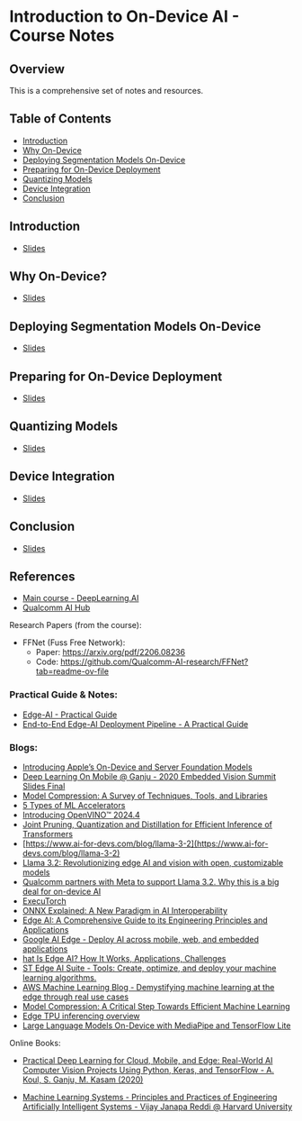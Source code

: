 # **Introduction to On-Device AI - Course Notes**

## Overview

This is a comprehensive set of notes and resources.

## Table of Contents

- [Introduction](#introduction)    
- [Why On-Device](#why-on-device)
- [Deploying Segmentation Models On-Device](#deploying-segmentation-models-on-device)
- [Preparing for On-Device Deployment](#preparing-for-on-device-deployment)
- [Quantizing Models](#quantizing-models)
- [Device Integration](#device-integration)
- [Conclusion](#conclusion)

## Introduction
- [Slides](./lab/chapters/slides/00_Intro/)

## Why On-Device?
- [Slides](./lab/chapters/slides/01_Why_on_device/)         

## Deploying Segmentation Models On-Device
- [Slides](./lab/chapters/slides/02_Deploying_Segmentation_Models_On_Device/)

## Preparing for On-Device Deployment
- [Slides](./lab/chapters/slides/03_Preparing_for_on_device_deployment/)

## Quantizing Models
- [Slides](./lab/chapters/slides/04_Quantizing_Models/)

## Device Integration
- [Slides](./lab/chapters/slides/05_Device_Integration/)

## Conclusion
- [Slides](./lab/chapters/slides/06_Conclusion/)


## References

- [Main course - DeepLearning.AI](https://www.deeplearning.ai/short-courses/introduction-to-on-device-ai/)
- [Qualcomm AI Hub](https://aihub.qualcomm.com/get-started)

Research Papers (from the course):
- FFNet (Fuss Free Network):
    - Paper: https://arxiv.org/pdf/2206.08236
    - Code: https://github.com/Qualcomm-AI-research/FFNet?tab=readme-ov-file

### Practical Guide & Notes:

- [Edge-AI - Practical Guide](https://github.com/afondiel/computer-science-notebook/tree/master/core/systems/edge-computing/edge-ai)
- [End-to-End Edge-AI Deployment Pipeline - A Practical Guide](https://github.com/afondiel/computer-science-notebook/blob/master/core/systems/edge-computing/edge-ai/concepts/end-to-end-edge-ai-deployment-pipeline.md)

### Blogs: 
- [Introducing Apple’s On-Device and Server Foundation Models](https://machinelearning.apple.com/research/introducing-apple-foundation-models)
- [Deep Learning On Mobile @ Ganju - 2020 Embedded Vision Summit Slides Final](https://github.com/afondiel/computer-science-notebook/blob/master/core/systems/edge-computing/docs/Deep_Learning_On_Mobile_Ganju_2020_Embedded_Vision_Summit_Slides_Final.pdf)
- [Model Compression: A Survey of Techniques, Tools, and Libraries‍](https://unify.ai/blog/model-compression)
- [5 Types of ML Accelerators](https://towardsai.net/p/l/5-types-of-ml-accelerators)
- [Introducing OpenVINO™ 2024.4](https://medium.com/openvino-toolkit/introducing-openvino-2024-4-28578870b264)
- [Joint Pruning, Quantization and Distillation for Efficient Inference of Transformers](https://blog.openvino.ai/blog-posts/joint-pruning-quantization-and-distillation-for-efficient-inference-of-transformers)
- [https://www.ai-for-devs.com/blog/llama-3-2](https://www.ai-for-devs.com/blog/llama-3-2)
- [Llama 3.2: Revolutionizing edge AI and vision with open, customizable models](https://ai.meta.com/blog/llama-3-2-connect-2024-vision-edge-mobile-devices/)
- [Qualcomm partners with Meta to support Llama 3.2. Why this is a big deal for on-device AI](https://www.qualcomm.com/news/onq/2024/09/qualcomm-partners-with-meta-to-support-llama-3-point-2-big-deal-for-on-device-ai)
- [ExecuTorch](https://pytorch.org/executorch-overview)
- [ONNX Explained: A New Paradigm in AI Interoperability](https://viso.ai/computer-vision/onnx-explained/)
- [Edge AI: A Comprehensive Guide to its Engineering Principles and Applications](https://www.wevolver.com/article/what-is-edge-ai)
- [Google AI Edge - Deploy AI across mobile, web, and embedded applications](https://ai.google.dev/edge)
- [hat Is Edge AI? How It Works, Applications, Challenges](https://www.datacamp.com/blog/edge-ai)
- [ST Edge AI Suite - Tools: Create, optimize, and deploy your machine learning algorithms.](https://www.st.com/content/st_com/en/st-edge-ai-suite/tools.html)
- [AWS Machine Learning Blog - Demystifying machine learning at the edge through real use cases](https://aws.amazon.com/blogs/machine-learning/demystifying-machine-learning-at-the-edge-through-real-use-cases/)
- [Model Compression: A Critical Step Towards Efficient Machine Learning](https://www.dailydoseofds.com/model-compression-a-critical-step-towards-efficient-machine-learning/)
- [Edge TPU inferencing overview](https://coral.ai/docs/edgetpu/inference/#general-purpose-operating-systems)
- [Large Language Models On-Device with MediaPipe and TensorFlow Lite](https://developers.googleblog.com/en/large-language-models-on-device-with-mediapipe-and-tensorflow-lite/)


Online Books:
- [Practical Deep Learning for Cloud, Mobile, and Edge: Real-World AI Computer Vision Projects Using Python, Keras, and TensorFlow - A. Koul, S. Ganju, M. Kasam (2020)](https://github.com/afondiel/cs-books/blob/main/edge/Practical-Deep-Learning-for-Cloud-Mobile-and-Edge-Real-World-AI-Computer-Vision-Projects-Using-Python-Keras-TensorFlow-A-Koul-S-Ganju-M-Kasam-2020.pdf)

- [Machine Learning Systems - Principles and Practices of Engineering Artificially Intelligent Systems - Vijay Janapa Reddi @ Harvard University](https://mlsysbook.ai/contents/core/ops/ops.html)
